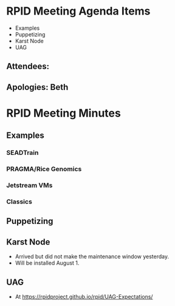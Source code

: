 # RPID Meeting Agenda Items

   * Examples
   * Puppetizing
   * Karst Node
   * UAG
   
## Attendees: 
## Apologies: Beth
   
# RPID Meeting Minutes

## Examples

### SEADTrain
   
### PRAGMA/Rice Genomics

### Jetstream VMs

### Classics

## Puppetizing

## Karst Node
   * Arrived but did not make the maintenance window yesterday. 
   * Will be installed August 1. 

## UAG
   * At https://rpidproject.github.io/rpid/UAG-Expectations/
